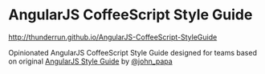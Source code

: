 # AngularJS CoffeeScript Style Guide

<http://thunderrun.github.io/AngularJS-CoffeeScript-StyleGuide>

Opinionated AngularJS CoffeeScript Style Guide designed for teams based on original [AngularJS Style Guide](https://github.com/johnpapa/angular-styleguide/blob/master/a1/README.md) by [@john_papa](//twitter.com/john_papa)
